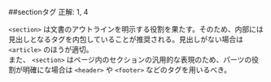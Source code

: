 ##sectionタグ
正解: 1, 4

`<section>` は文書のアウトラインを明示する役割を果たす。そのため、内部には見出しとなるタグを内包していることが推奨される。見出しがない場合は `<article>` のほうが適切。<br>
また、 `<section>` はページ内のセクションの汎用的な表現のため、パーツの役割が明確にな場合は `<header>` や `<footer>` などのタグを用いるべき。
